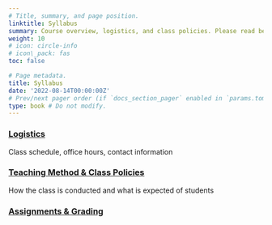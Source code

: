 ```yaml
---
# Title, summary, and page position.
linktitle: Syllabus
summary: Course overview, logistics, and class policies. Please read before the first class.
weight: 10
# icon: circle-info
# icon\_pack: fas
toc: false

# Page metadata.
title: Syllabus
date: '2022-08-14T00:00:00Z'
# Prev/next pager order (if `docs_section_pager` enabled in `params.toml`)
type: book # Do not modify.
---
```

### [Logistics][1]
Class schedule, office hours, contact information
### [Teaching Method & Class Policies][2]
How the class is conducted and what is expected of students
### [Assignments & Grading][3]

[1]:	logistics
[2]:	teaching-method
[3]:	grading